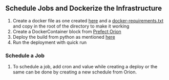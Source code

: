 ## Schedule Jobs and Dockerize the Infrastructure

1. Create a docker file as one created [here](./Dockerfile) and a [docker-requirements.txt](./docker-requirements.txt) and copy in the root of the directory to make it working
2. Create a DockerContainer block from [Prefect Orion](http://localhost:4200/blocks/catalog/docker-container/create)
3. Deploy the build from python as mentioned [here](./deploy_docker_container.py)
4. Run the deployment with quick run


### Schedule a Job
1. To schedule a job, add cron and value while creating a deploy or the same can be done by creating a new schedule from Orion.